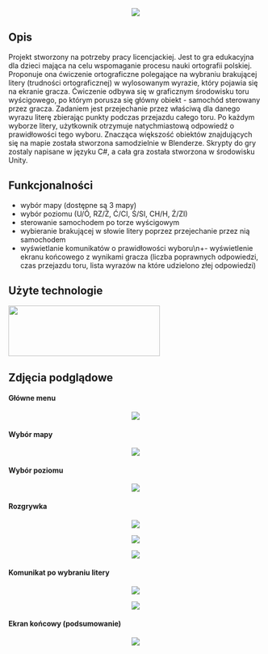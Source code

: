 <p align="center">  
  <img src="https://github.com/JakubMakaruk/ripo-game/blob/main/Images/logo.png">
 </p>
 
 ## Opis
 Projekt stworzony na potrzeby pracy licencjackiej. Jest to gra edukacyjna dla dzieci mająca na celu wspomaganie procesu nauki ortografii polskiej. Proponuje ona ćwiczenie ortograficzne polegające na wybraniu brakującej litery (trudności ortograficznej) w wylosowanym wyrazie, który pojawia się na ekranie gracza. Ćwiczenie odbywa się w graficznym środowisku toru wyścigowego, po którym porusza się główny obiekt - samochód sterowany przez gracza. Zadaniem jest przejechanie przez właściwą dla danego wyrazu literę zbierając punkty podczas przejazdu całego toru. Po każdym wyborze litery, użytkownik otrzymuje natychmiastową odpowiedź o prawidłowości tego wyboru. Znacząca większość obiektów znajdujących się na mapie została stworzona samodzielnie w Blenderze. Skrypty do gry zostaly napisane w języku C#, a cała gra została stworzona w środowisku Unity.
 
 ## Funkcjonalności
 - wybór mapy (dostępne są 3 mapy)
 - wybór poziomu (U/Ó, RZ/Ż, Ć/CI, Ś/SI, CH/H, Ź/ZI)
 - sterowanie samochodem po torze wyścigowym
 - wybieranie brakującej w słowie litery poprzez przejechanie przez nią samochodem
 - wyświetlanie komunikatów o prawidłowości wyboru\n+- wyświetlenie ekranu końcowego z wynikami gracza (liczba poprawnych odpowiedzi, czas przejazdu toru, lista wyrazów na które udzielono złej odpowiedzi)
 ## Użyte technologie
 <p>
  <img height="100" width="300" src="https://github.com/JakubMakaruk/ripo-game/blob/main/Images/technologies.png">
</p>

## Zdjęcia podglądowe

#### Główne menu
<p align="center">
  <kbd>
    <img src="https://github.com/JakubMakaruk/ripo-game/blob/main/Images/mainmenu.png">
  </kbd>
</p>

#### Wybór mapy
<p align="center">
  <kbd>
    <img src="https://github.com/JakubMakaruk/ripo-game/blob/main/Images/choosemap.png">
  </kbd>
</p>

#### Wybór poziomu
<p align="center">
  <kbd>
    <img src="https://github.com/JakubMakaruk/ripo-game/blob/main/Images/chooselevel.png">
  </kbd>
</p>

#### Rozgrywka
<p align="center">
  <kbd>
    <img src="https://github.com/JakubMakaruk/ripo-game/blob/main/Images/gameplay1.png">
  </kbd>
</p>
<p align="center">
  <kbd>
    <img src="https://github.com/JakubMakaruk/ripo-game/blob/main/Images/gameplay2.png">
  </kbd>
</p>
<p align="center">
  <kbd>
    <img src="https://github.com/JakubMakaruk/ripo-game/blob/main/Images/gameplay3.png">
  </kbd>
</p>

#### Komunikat po wybraniu litery
<p align="center">
  <kbd>
    <img src="https://github.com/JakubMakaruk/ripo-game/blob/main/Images/goodAnswer.png">
  </kbd>
</p>
<p align="center">
  <kbd>
    <img src="https://github.com/JakubMakaruk/ripo-game/blob/main/Images/wrongAnswer.png">
  </kbd>
</p>

#### Ekran końcowy (podsumowanie)
<p align="center">
  <kbd>
    <img src="https://github.com/JakubMakaruk/ripo-game/blob/main/Images/endscreen.png">
  </kbd>
</p>